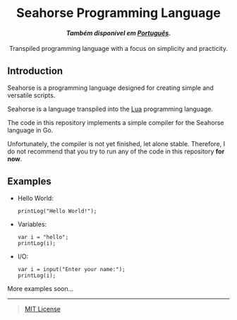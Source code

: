 <h1 align="center">Seahorse Programming Language</h1>
<h4 align="center"><i>Também disponível em <a href="./README_PTBR.md">Português</a>.</i></h4>
<p align="center">Transpiled programming language with a focus on simplicity and practicity.</p>

## Introduction
Seahorse is a programming language designed for creating simple and versatile scripts.

Seahorse is a language transpiled into the [Lua](https://www.lua.org) programming language.

The code in this repository implements a simple compiler for the Seahorse language in Go.

Unfortunately, the compiler is not yet finished, let alone stable. Therefore, I do not recommend that you try to run any of the code in this repository **for now**.

## Examples
- Hello World:
  ```
  printLog("Hello World!");
  ```
- Variables:
  ```
  var i = "hello";
  printLog(i);
  ```
- I/O:
  ```
  var i = input("Enter your name:");
  printLog(i);
  ```

More examples soon...

---

> [MIT License](./LICENSE)